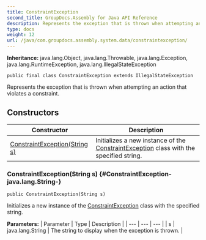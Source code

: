 ```yaml
---
title: ConstraintException
second_title: GroupDocs.Assembly for Java API Reference
description: Represents the exception that is thrown when attempting an action that violates a constraint.
type: docs
weight: 12
url: /java/com.groupdocs.assembly.system.data/constraintexception/
---
```

**Inheritance:**
java.lang.Object, java.lang.Throwable, java.lang.Exception, java.lang.RuntimeException, java.lang.IllegalStateException
```
public final class ConstraintException extends IllegalStateException
```

Represents the exception that is thrown when attempting an action that violates a constraint.
## Constructors

| Constructor | Description |
| --- | --- |
| [ConstraintException(String s)](#ConstraintException-java.lang.String-) | Initializes a new instance of the [ConstraintException](../../com.groupdocs.assembly.system.data/constraintexception) class with the specified string. |
### ConstraintException(String s) {#ConstraintException-java.lang.String-}
```
public ConstraintException(String s)
```


Initializes a new instance of the [ConstraintException](../../com.groupdocs.assembly.system.data/constraintexception) class with the specified string.

**Parameters:**
| Parameter | Type | Description |
| --- | --- | --- |
| s | java.lang.String | The string to display when the exception is thrown. |

